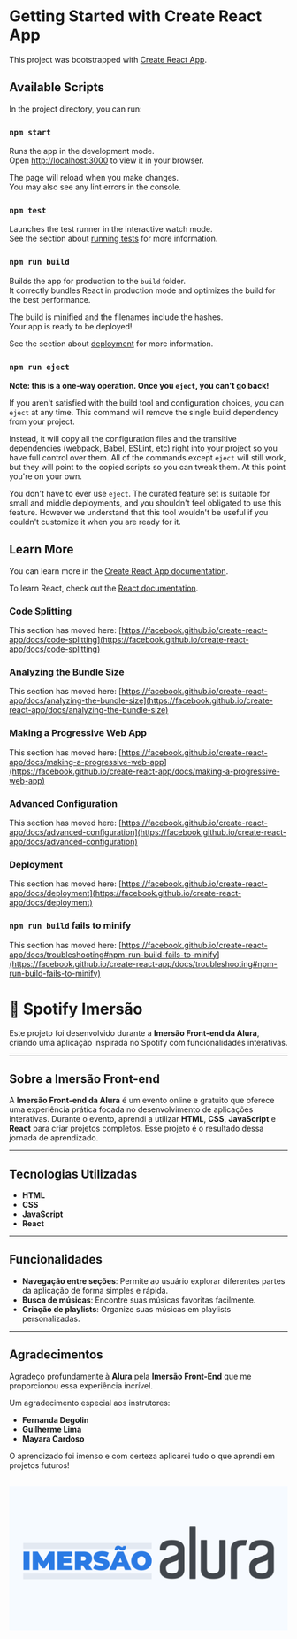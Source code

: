 # Getting Started with Create React App

This project was bootstrapped with [Create React App](https://github.com/facebook/create-react-app).

## Available Scripts

In the project directory, you can run:

### `npm start`

Runs the app in the development mode.\
Open [http://localhost:3000](http://localhost:3000) to view it in your browser.

The page will reload when you make changes.\
You may also see any lint errors in the console.

### `npm test`

Launches the test runner in the interactive watch mode.\
See the section about [running tests](https://facebook.github.io/create-react-app/docs/running-tests) for more information.

### `npm run build`

Builds the app for production to the `build` folder.\
It correctly bundles React in production mode and optimizes the build for the best performance.

The build is minified and the filenames include the hashes.\
Your app is ready to be deployed!

See the section about [deployment](https://facebook.github.io/create-react-app/docs/deployment) for more information.

### `npm run eject`

**Note: this is a one-way operation. Once you `eject`, you can't go back!**

If you aren't satisfied with the build tool and configuration choices, you can `eject` at any time. This command will remove the single build dependency from your project.

Instead, it will copy all the configuration files and the transitive dependencies (webpack, Babel, ESLint, etc) right into your project so you have full control over them. All of the commands except `eject` will still work, but they will point to the copied scripts so you can tweak them. At this point you're on your own.

You don't have to ever use `eject`. The curated feature set is suitable for small and middle deployments, and you shouldn't feel obligated to use this feature. However we understand that this tool wouldn't be useful if you couldn't customize it when you are ready for it.

## Learn More

You can learn more in the [Create React App documentation](https://facebook.github.io/create-react-app/docs/getting-started).

To learn React, check out the [React documentation](https://reactjs.org/).

### Code Splitting

This section has moved here: [https://facebook.github.io/create-react-app/docs/code-splitting](https://facebook.github.io/create-react-app/docs/code-splitting)

### Analyzing the Bundle Size

This section has moved here: [https://facebook.github.io/create-react-app/docs/analyzing-the-bundle-size](https://facebook.github.io/create-react-app/docs/analyzing-the-bundle-size)

### Making a Progressive Web App

This section has moved here: [https://facebook.github.io/create-react-app/docs/making-a-progressive-web-app](https://facebook.github.io/create-react-app/docs/making-a-progressive-web-app)

### Advanced Configuration

This section has moved here: [https://facebook.github.io/create-react-app/docs/advanced-configuration](https://facebook.github.io/create-react-app/docs/advanced-configuration)

### Deployment

This section has moved here: [https://facebook.github.io/create-react-app/docs/deployment](https://facebook.github.io/create-react-app/docs/deployment)

### `npm run build` fails to minify

This section has moved here: [https://facebook.github.io/create-react-app/docs/troubleshooting#npm-run-build-fails-to-minify](https://facebook.github.io/create-react-app/docs/troubleshooting#npm-run-build-fails-to-minify)
# 🎵 Spotify Imersão

Este projeto foi desenvolvido durante a **Imersão Front-end da Alura**, criando uma aplicação inspirada no Spotify com funcionalidades interativas.

---

## Sobre a Imersão Front-end

A **Imersão Front-end da Alura** é um evento online e gratuito que oferece uma experiência prática focada no desenvolvimento de aplicações interativas. Durante o evento, aprendi a utilizar **HTML**, **CSS**, **JavaScript** e **React** para criar projetos completos. Esse projeto é o resultado dessa jornada de aprendizado.

---

## Tecnologias Utilizadas

- **HTML**
- **CSS**
- **JavaScript**
- **React**

---

## Funcionalidades

- **Navegação entre seções**: Permite ao usuário explorar diferentes partes da aplicação de forma simples e rápida.
- **Busca de músicas**: Encontre suas músicas favoritas facilmente.
- **Criação de playlists**: Organize suas músicas em playlists personalizadas.

---

## Agradecimentos

Agradeço profundamente à **Alura** pela **Imersão Front-End** que me proporcionou essa experiência incrível. 

Um agradecimento especial aos instrutores:

- **Fernanda Degolin**
- **Guilherme Lima**
- **Mayara Cardoso**

O aprendizado foi imenso e com certeza aplicarei tudo o que aprendi em projetos futuros!  

![Spotify Imersão](./imersao-frontend.webp)
---

